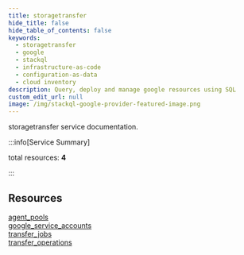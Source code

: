 ```yaml
---
title: storagetransfer
hide_title: false
hide_table_of_contents: false
keywords:
  - storagetransfer
  - google
  - stackql
  - infrastructure-as-code
  - configuration-as-data
  - cloud inventory
description: Query, deploy and manage google resources using SQL
custom_edit_url: null
image: /img/stackql-google-provider-featured-image.png
---
```


storagetransfer service documentation.

:::info[Service Summary]

total resources: __4__  

:::

## Resources
<div class="row">
<div class="providerDocColumn">
<a href="/services/storagetransfer/agent_pools/">agent_pools</a><br />
<a href="/services/storagetransfer/google_service_accounts/">google_service_accounts</a>
</div>
<div class="providerDocColumn">
<a href="/services/storagetransfer/transfer_jobs/">transfer_jobs</a><br />
<a href="/services/storagetransfer/transfer_operations/">transfer_operations</a>
</div>
</div>